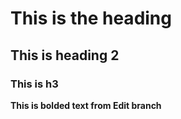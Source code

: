 # This is the heading

## This is heading 2

### This is h3

**This is bolded text from Edit branch**
